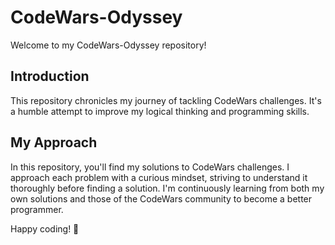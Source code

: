 # CodeWars-Odyssey



Welcome to my CodeWars-Odyssey repository!

## Introduction

This repository chronicles my journey of tackling CodeWars challenges. It's a humble attempt to improve my logical thinking and programming skills.

## My Approach

In this repository, you'll find my solutions to CodeWars challenges. I approach each problem with a curious mindset, striving to understand it thoroughly before finding a solution. I'm continuously learning from both my own solutions and those of the CodeWars community to become a better programmer.

Happy coding! 🌟
